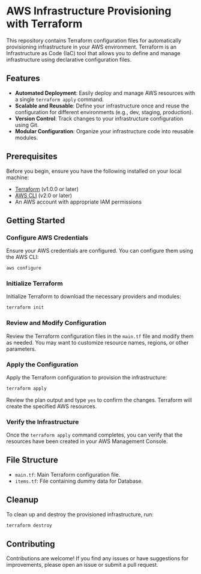 # AWS Infrastructure Provisioning with Terraform

This repository contains Terraform configuration files for automatically provisioning infrastructure in your AWS environment. Terraform is an Infrastructure as Code (IaC) tool that allows you to define and manage infrastructure using declarative configuration files.

## Features

- **Automated Deployment**: Easily deploy and manage AWS resources with a single `terraform apply` command.
- **Scalable and Reusable**: Define your infrastructure once and reuse the configuration for different environments (e.g., dev, staging, production).
- **Version Control**: Track changes to your infrastructure configuration using Git.
- **Modular Configuration**: Organize your infrastructure code into reusable modules.

## Prerequisites

Before you begin, ensure you have the following installed on your local machine:

- [Terraform](https://www.terraform.io/downloads.html) (v1.0.0 or later)
- [AWS CLI](https://aws.amazon.com/cli/) (v2.0 or later)
- An AWS account with appropriate IAM permissions

## Getting Started

### Configure AWS Credentials

Ensure your AWS credentials are configured. You can configure them using the AWS CLI:

```bash
aws configure
```

### Initialize Terraform

Initialize Terraform to download the necessary providers and modules:

```bash
terraform init
```

### Review and Modify Configuration

Review the Terraform configuration files in the `main.tf` file and modify them as needed. You may want to customize resource names, regions, or other parameters.

### Apply the Configuration

Apply the Terraform configuration to provision the infrastructure:

```bash
terraform apply
```

Review the plan output and type `yes` to confirm the changes. Terraform will create the specified AWS resources.

### Verify the Infrastructure

Once the `terraform apply` command completes, you can verify that the resources have been created in your AWS Management Console.

## File Structure

- `main.tf`: Main Terraform configuration file.
- `items.tf`: File containing dummy data for Database.

## Cleanup

To clean up and destroy the provisioned infrastructure, run:

```bash
terraform destroy
```

## Contributing

Contributions are welcome! If you find any issues or have suggestions for improvements, please open an issue or submit a pull request.

